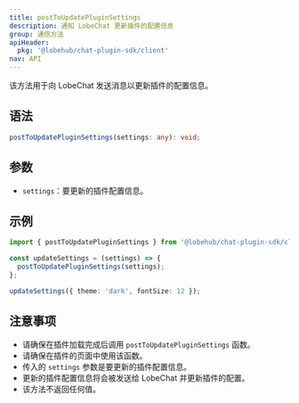 ```yaml
---
title: postToUpdatePluginSettings
description: 通知 LobeChat 更新插件的配置信息
group: 通信方法
apiHeader:
  pkg: '@lobehub/chat-plugin-sdk/client'
nav: API
---
```


该方法用于向 LobeChat 发送消息以更新插件的配置信息。

## 语法

```ts
postToUpdatePluginSettings(settings: any): void;
```

## 参数

- `settings`：要更新的插件配置信息。

## 示例

```ts
import { postToUpdatePluginSettings } from '@lobehub/chat-plugin-sdk/client';

const updateSettings = (settings) => {
  postToUpdatePluginSettings(settings);
};

updateSettings({ theme: 'dark', fontSize: 12 });
```

## 注意事项

- 请确保在插件加载完成后调用 `postToUpdatePluginSettings` 函数。
- 请确保在插件的页面中使用该函数。
- 传入的 `settings` 参数是要更新的插件配置信息。
- 更新的插件配置信息将会被发送给 LobeChat 并更新插件的配置。
- 该方法不返回任何值。
